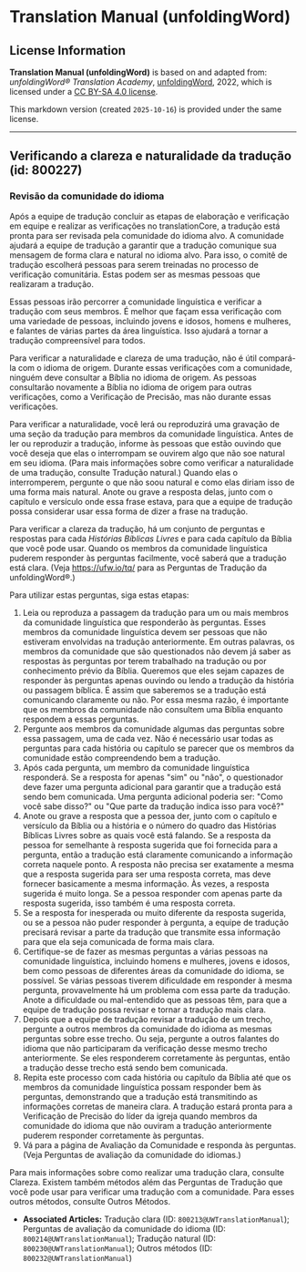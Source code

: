 # Translation Manual (unfoldingWord)

## License Information

**Translation Manual (unfoldingWord)** is based on and adapted from: _unfoldingWord® Translation Academy_, [unfoldingWord](https://unfoldingword.org/utw), 2022, which is licensed under a [CC BY-SA 4.0 license](https://creativecommons.org/licenses/by-sa/4.0/legalcode.en).

This markdown version (created `2025-10-16`) is provided under the same license.



--------------------------------

## Verificando a clareza e naturalidade da tradução (id: 800227)

### Revisão da comunidade do idioma

Após a equipe de tradução concluir as etapas de elaboração e verificação em equipe e realizar as verificações no translationCore, a tradução está pronta para ser revisada pela comunidade do idioma alvo. A comunidade ajudará a equipe de tradução a garantir que a tradução comunique sua mensagem de forma clara e natural no idioma alvo. Para isso, o comitê de tradução escolherá pessoas para serem treinadas no processo de verificação comunitária. Estas podem ser as mesmas pessoas que realizaram a tradução.

Essas pessoas irão percorrer a comunidade linguística e verificar a tradução com seus membros. É melhor que façam essa verificação com uma variedade de pessoas, incluindo jovens e idosos, homens e mulheres, e falantes de várias partes da área linguística. Isso ajudará a tornar a tradução compreensível para todos.

Para verificar a naturalidade e clareza de uma tradução, não é útil compará\-la com o idioma de origem. Durante essas verificações com a comunidade, ninguém deve consultar a Bíblia no idioma de origem. As pessoas consultarão novamente a Bíblia no idioma de origem para outras verificações, como a Verificação de Precisão, mas não durante essas verificações.

Para verificar a naturalidade, você lerá ou reproduzirá uma gravação de uma seção da tradução para membros da comunidade linguística. Antes de ler ou reproduzir a tradução, informe às pessoas que estão ouvindo que você deseja que elas o interrompam se ouvirem algo que não soe natural em seu idioma. (Para mais informações sobre como verificar a naturalidade de uma tradução, consulte Tradução natural.) Quando elas o interromperem, pergunte o que não soou natural e como elas diriam isso de uma forma mais natural. Anote ou grave a resposta delas, junto com o capítulo e versículo onde essa frase estava, para que a equipe de tradução possa considerar usar essa forma de dizer a frase na tradução.

Para verificar a clareza da tradução, há um conjunto de perguntas e respostas para cada *Histórias Bíblicas Livres* e para cada capítulo da Bíblia que você pode usar. Quando os membros da comunidade linguística puderem responder às perguntas facilmente, você saberá que a tradução está clara. (Veja https://ufw.io/tq/ para as Perguntas de Tradução da unfoldingWord®.)

Para utilizar estas perguntas, siga estas etapas:

1. Leia ou reproduza a passagem da tradução para um ou mais membros da comunidade linguística que responderão às perguntas. Esses membros da comunidade linguística devem ser pessoas que não estiveram envolvidas na tradução anteriormente. Em outras palavras, os membros da comunidade que são questionados não devem já saber as respostas às perguntas por terem trabalhado na tradução ou por conhecimento prévio da Bíblia. Queremos que eles sejam capazes de responder às perguntas apenas ouvindo ou lendo a tradução da história ou passagem bíblica. É assim que saberemos se a tradução está comunicando claramente ou não. Por essa mesma razão, é importante que os membros da comunidade não consultem uma Bíblia enquanto respondem a essas perguntas.
2. Pergunte aos membros da comunidade algumas das perguntas sobre essa passagem, uma de cada vez. Não é necessário usar todas as perguntas para cada história ou capítulo se parecer que os membros da comunidade estão compreendendo bem a tradução.
3. Após cada pergunta, um membro da comunidade linguística responderá. Se a resposta for apenas "sim" ou "não", o questionador deve fazer uma pergunta adicional para garantir que a tradução está sendo bem comunicada. Uma pergunta adicional poderia ser: "Como você sabe disso?" ou "Que parte da tradução indica isso para você?"
4. Anote ou grave a resposta que a pessoa der, junto com o capítulo e versículo da Bíblia ou a história e o número do quadro das Histórias Bíblicas Livres sobre as quais você está falando. Se a resposta da pessoa for semelhante à resposta sugerida que foi fornecida para a pergunta, então a tradução está claramente comunicando a informação correta naquele ponto. A resposta não precisa ser exatamente a mesma que a resposta sugerida para ser uma resposta correta, mas deve fornecer basicamente a mesma informação. Às vezes, a resposta sugerida é muito longa. Se a pessoa responder com apenas parte da resposta sugerida, isso também é uma resposta correta.
5. Se a resposta for inesperada ou muito diferente da resposta sugerida, ou se a pessoa não puder responder à pergunta, a equipe de tradução precisará revisar a parte da tradução que transmite essa informação para que ela seja comunicada de forma mais clara.
6. Certifique\-se de fazer as mesmas perguntas a várias pessoas na comunidade linguística, incluindo homens e mulheres, jovens e idosos, bem como pessoas de diferentes áreas da comunidade do idioma, se possível. Se várias pessoas tiverem dificuldade em responder à mesma pergunta, provavelmente há um problema com essa parte da tradução. Anote a dificuldade ou mal\-entendido que as pessoas têm, para que a equipe de tradução possa revisar e tornar a tradução mais clara.
7. Depois que a equipe de tradução revisar a tradução de um trecho, pergunte a outros membros da comunidade do idioma as mesmas perguntas sobre esse trecho. Ou seja, pergunte a outros falantes do idioma que não participaram da verificação desse mesmo trecho anteriormente. Se eles responderem corretamente às perguntas, então a tradução desse trecho está sendo bem comunicada.
8. Repita este processo com cada história ou capítulo da Bíblia até que os membros da comunidade linguística possam responder bem às perguntas, demonstrando que a tradução está transmitindo as informações corretas de maneira clara. A tradução estará pronta para a Verificação de Precisão do líder da igreja quando membros da comunidade do idioma que não ouviram a tradução anteriormente puderem responder corretamente às perguntas.
9. Vá para a página de Avaliação da Comunidade e responda às perguntas. (Veja Perguntas de avaliação da comunidade do idiomas.)

Para mais informações sobre como realizar uma tradução clara, consulte Clareza. Existem também métodos além das Perguntas de Tradução que você pode usar para verificar uma tradução com a comunidade. Para esses outros métodos, consulte Outros Métodos.

* **Associated Articles:** Tradução clara (ID: `800213@UWTranslationManual`); Perguntas de avaliação da comunidade do idioma (ID: `800214@UWTranslationManual`); Tradução natural (ID: `800230@UWTranslationManual`); Outros métodos (ID: `800232@UWTranslationManual`)

